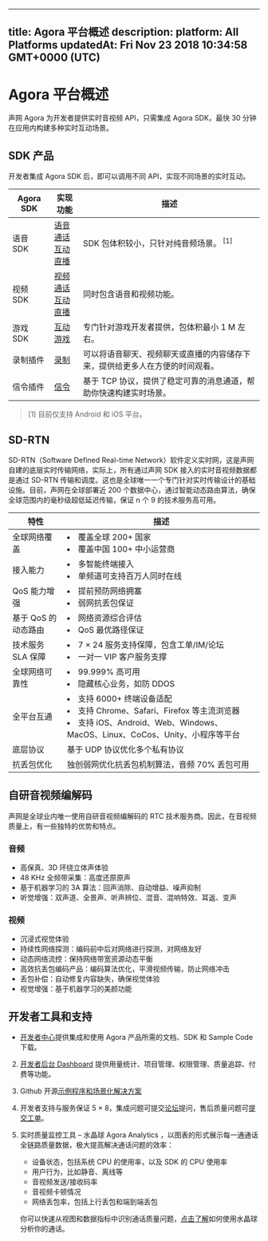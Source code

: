 
---
title: Agora 平台概述
description: 
platform: All Platforms
updatedAt: Fri Nov 23 2018 10:34:58 GMT+0000 (UTC)
---
# Agora 平台概述
声网 Agora 为开发者提供实时音视频 API，只需集成 Agora SDK，最快 30 分钟在应用内构建多种实时互动场景。

## SDK 产品

开发者集成 Agora SDK 后，即可以调用不同 API，实现不同场景的实时互动。

| Agora SDK      | 实现功能             | 描述                                                         |
| -------- | -------------------- | ------------------------------------------------------------ |
| 语音 SDK  | [语音通话](../../cn/Voice/product_voice.md)<br>[互动直播](../../cn/Interactive%20Broadcast/product_live.md) | SDK 包体积较小，只针对纯音频场景。<sup> [1]</sup>            |
| 视频 SDK  | [视频通话](../../cn/Video/product_video.md)<br>[互动直播](../../cn/Interactive%20Broadcast/product_live.md) | 同时包含语音和视频功能。                                     |
| 游戏 SDK  | [互动游戏](../../cn/Interactive%20Gaming/product_gaming.md)            | 专门针对游戏开发者提供，包体积最小 1 M 左右。                |
| 录制插件 | [录制](../../cn/Recording/product_recording.md)             | 可以将语音聊天、视频聊天或直播的内容储存下来，提供给更多人在方便的时间观看。 |
| 信令插件 | [信令](../../cn/Signaling/product_signaling.md)             | 基于 TCP 协议，提供了稳定可靠的消息通道，帮助你快速构建实时场景。 |

> [1] 目前仅支持 Android 和 iOS 平台。

## SD-RTN
SD-RTN（Software Defined Real-time Network）软件定义实时网，这是声网自建的底层实时传输网络，实际上，所有通过声网 SDK 接入的实时音视频数据都是通过 SD-RTN 传输和调度。这也是全球唯一一个专门针对实时传输设计的基础设施。目前，声网在全球部署近 200 个数据中心，通过智能动态路由算法，确保全球范围内的毫秒级超低延迟传输，保证 n 个 9 的技术服务高可用。

| 特性                | 描述                                                         |
| ------------------- | ------------------------------------------------------------ |
| 全球网络覆盖        | <li>覆盖全球 200+ 国家<li>覆盖中国 100+ 中小运营商           |
| 接入能力            | <li>多智能终端接入<li>单频道可支持百万人同时在线             |
| QoS 能力增强        | <li>提前预防网络拥塞<li>弱网抗丢包保证                       |
| 基于 QoS 的动态路由 | <li>网络资源综合评估<li>QoS 最优路径保证                     |
| 技术服务 SLA 保障   | <li>7 &times; 24 服务支持保障，包含工单/IM/论坛<li>一对一 VIP 客户服务支撑 |
| 全球网络可靠性   | <li>99.999% 高可用<li>隐藏核心业务，如防 DDOS |
| 全平台互通          | <li>支持 6000+ 终端设备适配<li>支持 Chrome、Safari、Firefox 等主流浏览器<li>支持 iOS、Android、Web、Windows、MacOS、Linux、CoCos、Unity、小程序等平台 |
| 底层协议            | 基于 UDP 协议优化多个私有协议                                |
| 抗丢包优化          | 独创弱网优化抗丢包机制算法，音频 70% 丢包可用                |

## 自研音视频编解码

声网是全球业内唯一使用自研音视频编解码的 RTC 技术服务商。因此，在音视频质量上，有一些独特的优势和特点。

### 音频

- 高保真、3D 环绕立体声体验
- 48 KHz 全频带采集：高度还原原声
- 基于机器学习的 3A 算法：回声消除、自动增益、噪声抑制
- 听觉增强：双声道、全景声、听声辨位、混音、混响特效、耳返、变声

### 视频

- 沉浸式视觉体验
- 持续性网络探测：编码前中后对网络进行探测，对网络友好
- 动态网络流控：保持网络带宽资源动态平衡
- 高效抗丢包编码产品：编码算法优化，平滑视频传输，防止网络冲击
- 丢包补偿：自动修复内容缺失，确保视觉体验
- 视觉增强：基于机器学习的美颜功能

## 开发者工具和支持

- [开发者中心](https://docs.agora.io/cn)提供集成和使用 Agora 产品所需的文档、SDK 和 Sample Code 下载。
2. [开发者后台 Dashboard](https://dashboard.agora.io/stat) 提供用量统计、项目管理、权限管理、质量追踪、付费等功能。
3. Github 开源[示例程序和场景化解决方案](https://github.com/AgoraIO)
4. 开发者支持与服务保证 5 &times; 8，集成问题可提交[论坛](https://rtcdeveloper.com/)提问，售后质量问题可[提交工单](https://dashboard.agora.io/show-ticket-submission)。
5. 实时质量监控工具 – 水晶球 Agora Analytics ，以图表的形式展示每一通通话全链路质量数据，极大提高解决通话问题的效率：
   - 设备状态，包括系统 CPU 的使用率，以及 SDK 的 CPU 使用率
   - 用户行为，比如静音、离线等
   - 音视频发送/接收码率
   - 音视频卡顿情况
   - 网络丢包率，包括上行丢包和端到端丢包

   你可以快速从视图和数据指标中识别通话质量问题，[点击了解](https://dashboard.agora.io/analytics/call/tutorial)如何使用水晶球分析你的通话。
